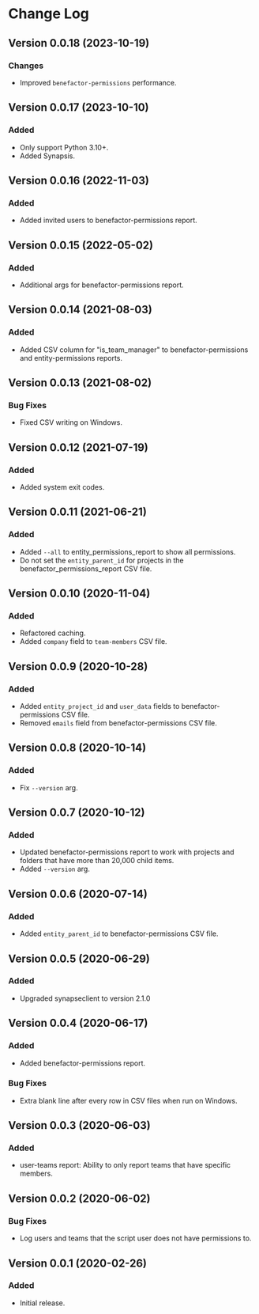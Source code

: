 # Change Log

## Version 0.0.18 (2023-10-19)

### Changes

- Improved `benefactor-permissions` performance.

## Version 0.0.17 (2023-10-10)

### Added

- Only support Python 3.10+.
- Added Synapsis.

## Version 0.0.16 (2022-11-03)

### Added

- Added invited users to benefactor-permissions report.

## Version 0.0.15 (2022-05-02)

### Added

- Additional args for benefactor-permissions report.

## Version 0.0.14 (2021-08-03)

### Added

- Added CSV column for "is_team_manager" to benefactor-permissions and entity-permissions reports.

## Version 0.0.13 (2021-08-02)

### Bug Fixes

- Fixed CSV writing on Windows.

## Version 0.0.12 (2021-07-19)

### Added

- Added system exit codes.

## Version 0.0.11 (2021-06-21)

### Added

- Added `--all` to entity_permissions_report to show all permissions.
- Do not set the `entity_parent_id` for projects in the benefactor_permissions_report CSV file.

## Version 0.0.10 (2020-11-04)

### Added

- Refactored caching.
- Added `company` field to `team-members` CSV file.

## Version 0.0.9 (2020-10-28)

### Added

- Added `entity_project_id` and `user_data` fields to benefactor-permissions CSV file.
- Removed `emails` field from benefactor-permissions CSV file.

## Version 0.0.8 (2020-10-14)

### Added

- Fix `--version` arg.

## Version 0.0.7 (2020-10-12)

### Added

- Updated benefactor-permissions report to work with projects and folders that have more than 20,000 child items.
- Added `--version` arg.

## Version 0.0.6 (2020-07-14)

### Added

- Added `entity_parent_id` to benefactor-permissions CSV file.

## Version 0.0.5 (2020-06-29)

### Added

- Upgraded synapseclient to version 2.1.0

## Version 0.0.4 (2020-06-17)

### Added

- Added benefactor-permissions report.

### Bug Fixes

- Extra blank line after every row in CSV files when run on Windows.

## Version 0.0.3 (2020-06-03)

### Added

- user-teams report: Ability to only report teams that have specific members.

## Version 0.0.2 (2020-06-02)

### Bug Fixes

- Log users and teams that the script user does not have permissions to.

## Version 0.0.1 (2020-02-26)

### Added

- Initial release.
